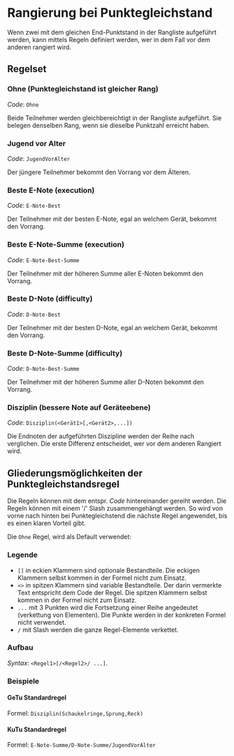 # Rangierung bei Punktegleichstand

Wenn zwei mit dem gleichen End-Punktstand in der Rangliste aufgeführt werden, kann mittels Regeln definiert werden, wer in dem Fall vor dem anderen rangiert wird.

## Regelset

### Ohne (Punktegleichstand ist gleicher Rang)

_Code_: `Ohne` 

Beide Teilnehmer werden gleichbereichtigt in der Rangliste aufgeführt. Sie belegen denselben Rang, wenn sie dieselbe Punktzahl erreicht haben.

### Jugend vor Alter

_Code_: `JugendVorAlter`

Der jüngere Teilnehmer bekommt den Vorrang vor dem Älteren.

### Beste E-Note (execution)

_Code_: `E-Note-Best`

Der Teilnehmer mit der besten E-Note, egal an welchem Gerät, bekommt den Vorrang.

### Beste E-Note-Summe (execution)

_Code_: `E-Note-Best-Summe`

Der Teilnehmer mit der höheren Summe aller E-Noten bekommt den Vorrang.

### Beste D-Note (difficulty)

_Code_: `D-Note-Best`

Der Teilnehmer mit der besten D-Note, egal an welchem Gerät, bekommt den Vorrang.

### Beste D-Note-Summe (difficulty)

_Code_: `D-Note-Best-Summe`

Der Teilnehmer mit der höheren Summe aller D-Noten bekommt den Vorrang.

### Disziplin (bessere Note auf Geräteebene)

_Code_: `Disziplin(<Gerät1>[,<Gerät2>,...])`

Die Endnoten der aufgeführten Diszipline werden der Reihe nach verglichen. Die erste Differenz entscheidet, wer vor dem anderen Rangiert wird.

## Gliederungsmöglichkeiten der Punktegleichstandsregel

Die Regeln können mit dem entspr. _Code_ hintereinander gereiht werden. Die Regeln können mit einem '/' Slash zusammengehängt werden. So wird von vorne nach hinten bei Punktegleichstend die nächste Regel angewendet, bis es einen klaren Vorteil gibt.

Die `Ohne` Regel, wird als Default verwendet:

### Legende

* `[]` in eckien Klammern sind optionale Bestandteile. Die eckigen Klammern selbst kommen in der Formel nicht zum Einsatz.
* `<>` in spitzen Klammern sind variable Bestandteile. Der darin vermerkte Text entspricht dem Code der Regel. Die spitzen Klammern selbst kommen in der Formel nicht zum Einsatz.
* `...` mit 3 Punkten wird die Fortsetzung einer Reihe angedeutet (verkettung von Elementen). Die Punkte werden in der konkreten Formel nicht verwendet.
* `/` mit Slash werden die ganze Regel-Elemente verkettet.

### Aufbau
_Syntax_: `<Regel1>[/<Regel2>/ ...]`.

### Beispiele

#### GeTu Standardregel

Formel: `Disziplin(Schaukelringe,Sprung,Reck)`

#### KuTu Standardregel

Formel: `E-Note-Summe/D-Note-Summe/JugendVorAlter`

